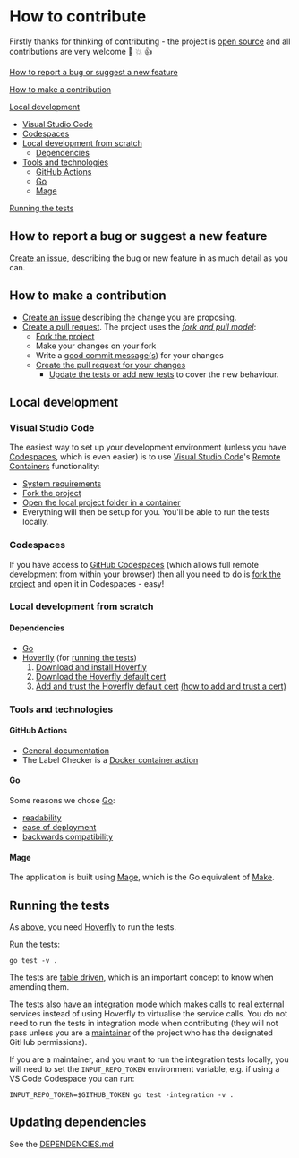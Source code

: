 # How to contribute

Firstly thanks for thinking of contributing - the project is [open source](https://opensource.guide/how-to-contribute/) and all contributions are very welcome :slightly_smiling_face: :boom: :thumbsup:

[How to report a bug or suggest a new feature](#how-to-report-a-bug-or-suggest-a-new-feature)

[How to make a contribution](#how-to-make-a-contribution)

[Local development](#local-development)
  * [Visual Studio Code](#visual-studio-code)
  * [Codespaces](#codespaces)
  * [Local development from scratch](#local-development-from-scratch)
    * [Dependencies](#dependencies)
  * [Tools and technologies](#tools-and-technologies)
    * [GitHub Actions](#github-actions)
    * [Go](#go)
    * [Mage](#mage)

[Running the tests](#running-the-tests)

## How to report a bug or suggest a new feature

[Create an issue](https://github.com/agilepathway/label-checker/issues), describing the bug or new feature in as much detail as you can.

## How to make a contribution

  * [Create an issue](https://github.com/agilepathway/label-checker/issues) describing the change you are proposing.
  * [Create a pull request](https://docs.github.com/en/github/collaborating-with-issues-and-pull-requests/about-pull-requests).  The project uses the _[fork and pull model](https://docs.github.com/en/github/collaborating-with-issues-and-pull-requests/about-collaborative-development-models)_:
    * [Fork the project](https://docs.github.com/en/github/collaborating-with-issues-and-pull-requests/working-with-forks)
    * Make your changes on your fork
    * Write a [good commit message(s)](https://chris.beams.io/posts/git-commit/) for your changes
    * [Create the pull request for your changes](https://docs.github.com/en/github/collaborating-with-issues-and-pull-requests/proposing-changes-to-your-work-with-pull-requests)
      * [Update the tests or add new tests](#running-the-tests) to cover the new behaviour.

## Local development

### Visual Studio Code

The easiest way to set up your development environment (unless you have [Codespaces](#codespaces), which is even easier) is to use [Visual Studio Code](https://code.visualstudio.com/)'s [Remote Containers](https://code.visualstudio.com/docs/remote/containers) functionality:
  * [System requirements](https://code.visualstudio.com/docs/remote/containers#_system-requirements)
  * [Fork the project](https://docs.github.com/en/github/collaborating-with-issues-and-pull-requests/working-with-forks) 
  * [Open the local project folder in a container](https://code.visualstudio.com/docs/remote/containers#_quick-start-open-an-existing-folder-in-a-container)
  * Everything will then be setup for you.  You'll be able to run the tests locally.

### Codespaces

If you have access to [GitHub Codespaces](https://github.com/features/codespaces/) (which allows full remote
development from within your browser) then all you need to do is [fork the project](https://docs.github.com/en/github/collaborating-with-issues-and-pull-requests/working-with-forks) and open it in Codespaces - easy!

### Local development from scratch

#### Dependencies

* [Go](https://golang.org/)
* [Hoverfly](https://hoverfly.readthedocs.io) (for [running the tests](#running-the-tests))
  1. [Download and install Hoverfly](https://docs.hoverfly.io/en/latest/pages/introduction/downloadinstallation.html)
  2. [Download the Hoverfly default cert](https://raw.githubusercontent.com/SpectoLabs/hoverfly/master/core/cert.pem)
  3. [Add and trust the Hoverfly default cert](https://docs.hoverfly.io/en/latest/pages/tutorials/advanced/configuressl/configuressl.html) [(how to add and trust
   a cert)](https://manuals.gfi.com/en/kerio/connect/content/server-configuration/ssl-certificates/adding-trusted-root-certificates-to-the-server-1605.html)


### Tools and technologies

#### GitHub Actions
  * [General documentation](https://docs.github.com/en/actions)
  * The Label Checker is a [Docker container action](https://docs.github.com/en/actions/creating-actions/creating-a-docker-container-action)

#### Go

Some reasons we chose [Go](https://golang.org/):
  * [readability](https://yourbasic.org/golang/advantages-over-java-python/#code-transparency)
  * [ease of deployment](https://hub.packtpub.com/cloud-native-go-programming/)
  * [backwards compatibility](https://yourbasic.org/golang/advantages-over-java-python/#compatibility)

#### Mage

The application is built using [Mage](https://magefile.org/), which is the Go equivalent of [Make](https://www.gnu.org/software/make/).

## Running the tests

As [above](#dependencies), you need [Hoverfly](https://hoverfly.readthedocs.io) to run the tests.

Run the tests:

`go test -v .`

The tests are [table driven](https://dave.cheney.net/2019/05/07/prefer-table-driven-tests), which is an important concept to know when amending them.

The tests also have an integration mode which makes calls to real external services instead of using Hoverfly to virtualise the service calls.  You do not need to run the tests in integration mode when contributing (they will not pass unless you are a [maintainer](.github/CODEOWNERS) of the project who has the designated GitHub permissions).

If you are a maintainer, and you want to run the integration tests locally, you will need to set the `INPUT_REPO_TOKEN` environment variable, e.g. if using a VS Code Codespace you can run: 

`INPUT_REPO_TOKEN=$GITHUB_TOKEN go test -integration -v .`


## Updating dependencies

See the [DEPENDENCIES.md](.github/DEPENDENCIES.md)
